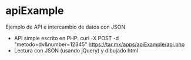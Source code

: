 # apiExample
Ejemplo de API e intercambio de datos con JSON


* API simple escrito en PHP: curl -X POST -d "metodo=dv&number=12345" https://tar.mx/apps/apiExample/api.php
* Lectura con JSON (usando jQuery) y dibujado html
